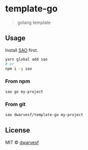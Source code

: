# template-go

> golang template

## Usage

Install [SAO](https://github.com/egoist/sao) first.

```bash
yarn global add sao
# or
npm i -g sao
```

### From npm

```bash
sao go my-project
```

### From git

```bash
sao dwarvesf/template-go my-project
```

## License

MIT &copy; [dwarvesf](github.com/dwarvesf)
